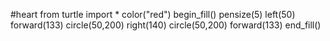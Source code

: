 #heart
from turtle import *
color("red")
begin_fill()
pensize(5)
left(50)
forward(133)
circle(50,200)
right(140)
circle(50,200)
forward(133)
end_fill()
